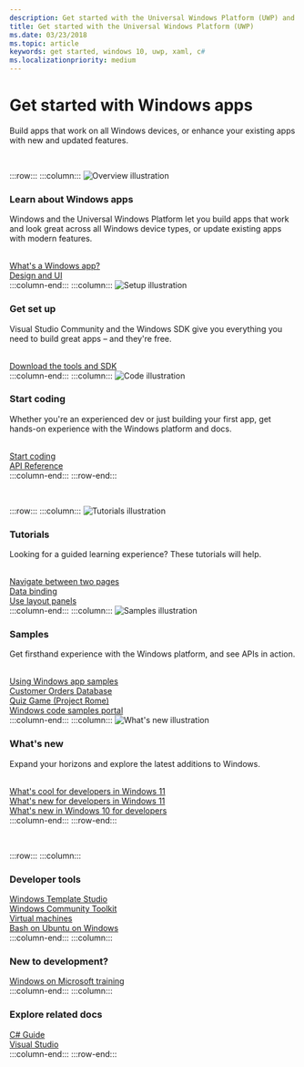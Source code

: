 ```yaml
---
description: Get started with the Universal Windows Platform (UWP) and app development for Windows.
title: Get started with the Universal Windows Platform (UWP)
ms.date: 03/23/2018
ms.topic: article
keywords: get started, windows 10, uwp, xaml, c#
ms.localizationpriority: medium
---
```


# Get started with Windows apps

Build apps that work on all Windows devices, or enhance your existing apps with new and updated features.

<br/>

:::row:::
    :::column:::
        <img src="/media/illustrations/biztalk-developer-documentation-1.svg" alt="Overview illustration" />
        <h3>Learn about Windows apps</h3>
        <p>Windows and the Universal Windows Platform let you build apps that work and look great across all Windows device types, or update existing apps with modern features.</p>
        <br>
        <a href="/windows/uwp/get-started/universal-application-platform-guide">What's a Windows app?</a><br/>
        <a href="/windows/uwp/design/">Design and UI</a><br/>
    :::column-end:::
    :::column:::
        <img src="/media/illustrations/biztalk-host-integration-install-configure.svg" alt="Setup illustration" />
        <h3>Get set up</h3>
        <p>Visual Studio Community and the Windows SDK give you everything you need to build great apps – and they're free.</p>
        <br>
        <a href="/windows/apps/get-started/get-set-up">Download the tools and SDK</a><br/>
    :::column-end:::
    :::column:::
        <img src="/media/illustrations/team-services-dev-ops-test.svg" alt="Code illustration" />
        <h3>Start coding</h3>
        <p>Whether you're an experienced dev or just building your first app, get hands-on experience with the Windows platform and docs.</p>
        <br>
        <a href="/windows/uwp/get-started/create-uwp-apps">Start coding</a><br/>
        <a href="/uwp/">API Reference</a><br/>
    :::column-end:::
:::row-end:::

<br/>

:::row:::
    :::column:::
        <img src="/media/illustrations/biztalk-get-started-get-started.svg" alt="Tutorials illustration" />
        <h3>Tutorials</h3>
        <p>Looking for a guided learning experience? These tutorials will help.</p>
        <br>
        <a href="/windows/apps/design/basics/navigate-between-two-pages">Navigate between two pages</a><br/>
        <a href="/windows/uwp/data-binding/xaml-basics-data-binding">Data binding</a><br/>
        <a href="/windows/apps/design/layout/grid-tutorial">Use layout panels</a><br/>
    :::column-end:::
    :::column:::
        <img src="/media/illustrations/biztalk-get-started-scenarios.svg" alt="Samples illustration" />
        <h3>Samples</h3>
        <p>Get firsthand experience with the Windows platform, and see APIs in action.</p>
        <br>
        <a href="/windows/uwp/get-started/get-uwp-app-samples">Using Windows app samples</a><br/>
        <a href="//github.com/Microsoft/Windows-appsample-customers-orders-database">Customer Orders Database</a><br/>
        <a href="//github.com/Microsoft/Windows-appsample-remote-system-sessions">Quiz Game (Project Rome)</a><br/>
        <a href="//developer.microsoft.com/windows/samples">Windows code samples portal</a><br/>
    :::column-end:::
    :::column:::
        <img src="/media/illustrations/ms365enterprise-partner-news-2.svg" alt="What's new illustration" />
        <h3>What's new</h3>
        <p>Expand your horizons and explore the latest additions to Windows.</p>
        <br>
        <a href="https://developer.microsoft.com/windows/windows-for-developers/">What's cool for developers in Windows 11</a><br/>
        <a href="/windows/apps/whats-new/windows-11-build-22000">What's new for developers in Windows 11</a><br/>
        <a href="/windows/uwp/whats-new/windows-10-version-latest">What's new in Windows 10 for developers</a><br/>
    :::column-end:::
:::row-end:::

<br/>

:::row:::
    :::column:::
        <h3>Developer tools</h3>
        <a href="https://github.com/Microsoft/WindowsTemplateStudio/">Windows Template Studio</a><br/>
        <a href="/windows/uwpcommunitytoolkit/">Windows Community Toolkit</a><br/>
        <a href="//developer.microsoft.com/windows/downloads/virtual-machines">Virtual machines</a><br/>
        <a href="/windows/wsl/about">Bash on Ubuntu on Windows</a><br/>
    :::column-end:::
    :::column:::
        <h3>New to development?</h3>
        <a href="/training/browse/?products=windows&resource_type=module">Windows on Microsoft training</a><br/>
    :::column-end:::
    :::column:::
        <h3>Explore related docs</h3>
        <a href="/dotnet/csharp/">C# Guide</a><br/>
        <a href="/visualstudio/ide/">Visual Studio</a><br/>
    :::column-end:::
:::row-end:::
